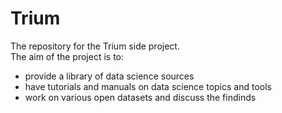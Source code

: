 # Trium

The repository for the Trium side project.<br>
The aim of the project is to:
- provide a library of data science sources
- have tutorials and manuals on data science topics and tools
- work on various open datasets and discuss the findinds
